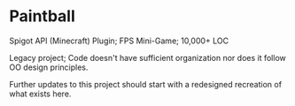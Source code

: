 # Paintball
Spigot API (Minecraft) Plugin; FPS Mini-Game; 10,000+ LOC

Legacy project; Code doesn't have sufficient organization nor does it follow OO design principles.

Further updates to this project should start with a redesigned recreation of what exists here.
